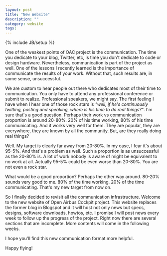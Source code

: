 ```yaml
---
layout: post
title: "New Website"
description: ""
category: website
tags: 
---
```

{% include JB/setup %}

One of the weakest points of OAC project is the communication. The time you dedicate to your blog, Twitter, etc, is time you don't dedicate to code or design hardware. Nevertheless, communication is part of the project as well. One of the lessons I recently learned is the importance of communicate the results of your work. Without that, such results are, in some sense, unsuccessful. 

We are custom to hear people out there who dedicates most of their time to communication. You only have to attend any professional conference or submit to realize. Professional speakers, we might say. The first feeling I have when I hear one of those rock stars is _"well, if he's continuously twitting, posting and speaking, where is his time to do real things?"_. I'm sure that's a good question. Perhaps their work vs communication proportion is around 20-80%. 20% of his time working, 80% of his time communicating. And it works very well for them. They are popular, they are everywhere, they are known by all the community. But, are they really doing real things? 

Well. My target is clearly far away from 20-80%. In my case, I fear it's about 95-5%. And that's a problem as well. Such a proportion is as unsuccessful as the 20-80% is. A lot of work nobody is aware of might be equivalent to no work at all. Actually 95-5% could be even worse than 20-80%. You are not even a rock star. 

What would be a good proportion? Perhaps the other way around. 80-20% sounds very good to me. 80% of the time working. 20% of the time communicating. That's my new target from now on. 

So I finally decided to revisit all the communication infrastructure. Welcome to the new website of Open Airbus Cockpit project. This website replaces the former blog in Blogspot and it will host not only news but specs, designs, software downloads, howtos, etc. I promise I will post news every week to follow up the progress of the project. Right now there are several sections that are incomplete. More contents will come in the following weeks. 

I hope you'll find this new communication format more helpful. 

Happy flying!
